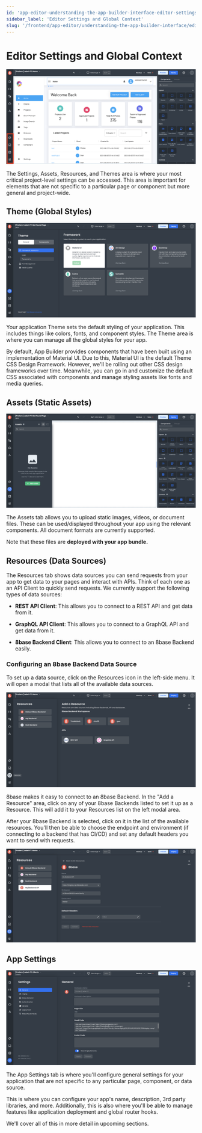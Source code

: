 ```yaml
---
id: 'app-editor-understanding-the-app-builder-interface-editor-settings-and-global-shortcuts'
sidebar_label: 'Editor Settings and Global Context'
slug: '/frontend/app-editor/understanding-the-app-builder-interface/editor-settings-and-global-shortcuts'
---
```


# Editor Settings and Global Context

![Editor app settings](./_images/ab-editor-app-context-1.png)

The Settings, Assets, Resources, and Themes area is where your most critical project-level settings can be accessed. This area is important for elements that are not specific to a particular page or component but more general and project-wide. 

## Theme (Global Styles)

![Theme global settings](./_images/ab-global-context-theme-1.png)

Your application Theme sets the default styling of your application. This includes things like colors, fonts, and component styles. The Theme area is where you can manage all the global styles for your app. 

By default, App Builder provides components that have been built using an implementation of Material UI. Due to this, Material UI is the default Theme CSS Design Framework. However, we'll be rolling out other CSS design frameworks over time. Meanwhile, you can go in and customize the default CSS associated with components and manage styling assets like fonts and media queries.

## Assets (Static Assets)

![Global assets in App Builder](./_images/ab-global-context-assets-1.png) 

The Assets tab allows you to upload static images, videos, or document files. These can be used/displayed throughout your app using the relevant components. All document formats are currently supported.

Note that these files are **deployed with your app bundle.**

## Resources (Data Sources)

The Resources tab shows data sources you can send requests from your app to get data to your pages and interact with APIs. Think of each one as an API Client to quickly send requests. We currently support the following types of data sources:

- **REST API Client**: This allows you to connect to a REST API and get data from it. 

- **GraphQL API Client**: This allows you to connect to a GraphQL API and get data from it. 

- **8base Backend Client**: This allows you to connect to an 8base Backend easily.

### Configuring an 8base Backend Data Source

To set up a data source, click on the Resources icon in the left-side menu. It will open a modal that lists all of the available data sources. 

![Resources in App Builder](./_images/ab-resources-1.png)

8base makes it easy to connect to an 8base Backend. In the "Add a Resource" area, click on any of your 8base Backends listed to set it up as a Resource. This will add it to your Resources list on the left modal area.

After your 8base Backend is selected, click on it in the list of the available resources. You'll then be able to choose the endpoint and environment (if connecting to a backend that has CI/CD) and set any default headers you want to send with requests.

![Configuring a resource](./_images/ab-resources-configure-1.png)

## App Settings

![App Settings](./_images/ab-global-context-settings-1.png)

The App Settings tab is where you'll configure general settings for your application that are not specific to any particular page, component, or data source.

This is where you can configure your app's name, description, 3rd party libraries, and more. Additionally, this is also where you'll be able to manage features like application deployment and global router hooks.

We'll cover all of this in more detail in upcoming sections.
